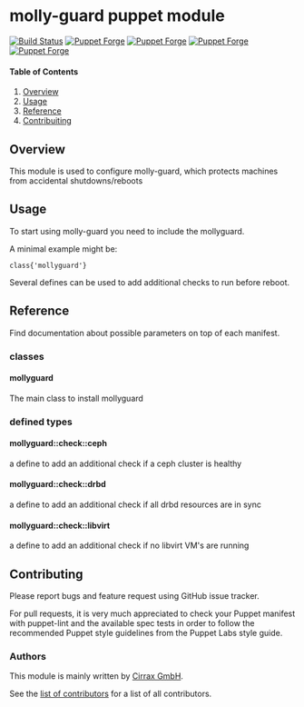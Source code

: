 # molly-guard puppet module

[![Build Status](https://travis-ci.org/cirrax/puppet-mollyguard.svg?branch=master)](https://travis-ci.org/cirrax/puppet-mollyguard)
[![Puppet Forge](https://img.shields.io/puppetforge/v/cirrax/mollyguard.svg?style=flat-square)](https://forge.puppetlabs.com/cirrax/mollyguard)
[![Puppet Forge](https://img.shields.io/puppetforge/dt/cirrax/mollyguard.svg?style=flat-square)](https://forge.puppet.com/cirrax/mollyguard)
[![Puppet Forge](https://img.shields.io/puppetforge/e/cirrax/mollyguard.svg?style=flat-square)](https://forge.puppet.com/cirrax/mollyguard)
[![Puppet Forge](https://img.shields.io/puppetforge/f/cirrax/mollyguard.svg?style=flat-square)](https://forge.puppet.com/cirrax/mollyguard)

#### Table of Contents

1. [Overview](#overview)
1. [Usage](#usage)
1. [Reference](#reference)
1. [Contribuiting](#contributing)


## Overview

This module is used to configure molly-guard, which protects machines from accidental shutdowns/reboots

## Usage

To start using molly-guard you need to include the mollyguard.

A minimal example might be:

~~~
class{'mollyguard'}

~~~

Several defines can be used to add additional checks to run before reboot.

## Reference
Find documentation about possible parameters on top of each manifest.

### classes
#### mollyguard
The main class to install mollyguard

### defined types
#### mollyguard::check::ceph
a define to add an additional check if a ceph cluster is healthy

#### mollyguard::check::drbd
a define to add an additional check if all drbd resources are in sync

#### mollyguard::check::libvirt
a define to add an additional check if no libvirt VM's are running

## Contributing

Please report bugs and feature request using GitHub issue tracker.

For pull requests, it is very much appreciated to check your Puppet manifest with puppet-lint
and the available spec tests  in order to follow the recommended Puppet style guidelines
from the Puppet Labs style guide.

### Authors

This module is mainly written by [Cirrax GmbH](https://cirrax.com).

See the [list of contributors](https://github.com/cirrax/puppet-mollyguard/graphs/contributors)
for a list of all contributors.
